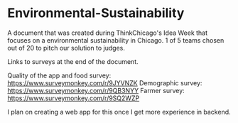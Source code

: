 # Environmental-Sustainability
A document that was created during ThinkChicago's Idea Week that focuses on a environmental sustainability in Chicago.
1 of 5 teams chosen out of 20 to pitch our solution to judges. 

Links to surveys at the end of the document.

Quality of the app and food survey: https://www.surveymonkey.com/r/9JYVNZK
Demographic survey: https://www.surveymonkey.com/r/9QB3NYY
Farmer survey: https://www.surveymonkey.com/r/9SQ2WZP

I plan on creating a web app for this once I get more experience in backend.
